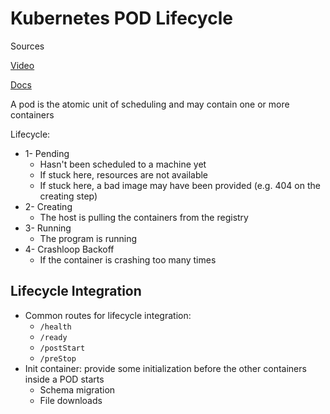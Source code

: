 # Kubernetes POD Lifecycle

Sources

[Video](https://www.youtube.com/watch?v=wlYESb124xM)

[Docs](https://kubernetes.io/docs/concepts/workloads/pods/pod-lifecycle/)

A pod is the atomic unit of scheduling and may contain one or more containers

Lifecycle:

* 1- Pending
  * Hasn't been scheduled to a machine yet
  * If stuck here, resources are not available
  * If stuck here, a bad image may have been provided (e.g. 404 on the creating step)
* 2- Creating
  * The host is pulling the containers from the registry
* 3- Running
  * The program is running
* 4- Crashloop Backoff
  * If the container is crashing too many times

## Lifecycle Integration

* Common routes for lifecycle integration:
  * `/health`
  * `/ready`
  * `/postStart`
  * `/preStop`
* Init container: provide some initialization before the other containers inside a POD starts
  * Schema migration
  * File downloads
